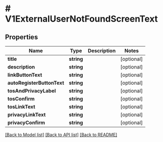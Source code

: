 # # V1ExternalUserNotFoundScreenText

## Properties

Name | Type | Description | Notes
------------ | ------------- | ------------- | -------------
**title** | **string** |  | [optional]
**description** | **string** |  | [optional]
**linkButtonText** | **string** |  | [optional]
**autoRegisterButtonText** | **string** |  | [optional]
**tosAndPrivacyLabel** | **string** |  | [optional]
**tosConfirm** | **string** |  | [optional]
**tosLinkText** | **string** |  | [optional]
**privacyLinkText** | **string** |  | [optional]
**privacyConfirm** | **string** |  | [optional]

[[Back to Model list]](../../README.md#models) [[Back to API list]](../../README.md#endpoints) [[Back to README]](../../README.md)
